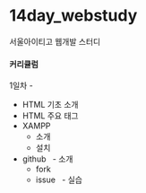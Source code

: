 # 14day_webstudy
서울아이티고 웹개발 스터디<br>


#### 커리큘럼
1일차 - 
 - HTML 기초 소개
 - HTML 주요 태그 
 - XAMPP 
    - 소개
    - 설치
 - github
     - 소개
     - fork
     - issue
   - 실습
